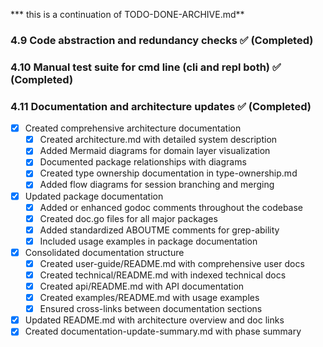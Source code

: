 *** this is a continuation of TODO-DONE-ARCHIVE.md**

### 4.9 Code abstraction and redundancy checks ✅ (Completed)

### 4.10 Manual test suite for cmd line (cli and repl both) ✅ (Completed)

### 4.11 Documentation and architecture updates ✅ (Completed)
  - [x] Created comprehensive architecture documentation
    - [x] Created architecture.md with detailed system description
    - [x] Added Mermaid diagrams for domain layer visualization
    - [x] Documented package relationships with diagrams
    - [x] Created type ownership documentation in type-ownership.md
    - [x] Added flow diagrams for session branching and merging
  - [x] Updated package documentation
    - [x] Added or enhanced godoc comments throughout the codebase
    - [x] Created doc.go files for all major packages
    - [x] Added standardized ABOUTME comments for grep-ability
    - [x] Included usage examples in package documentation
  - [x] Consolidated documentation structure
    - [x] Created user-guide/README.md with comprehensive user docs
    - [x] Created technical/README.md with indexed technical docs
    - [x] Created api/README.md with API documentation
    - [x] Created examples/README.md with usage examples
    - [x] Ensured cross-links between documentation sections
  - [x] Updated README.md with architecture overview and doc links
  - [x] Created documentation-update-summary.md with phase summary